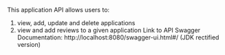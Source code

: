This application API allows users to: 
1. view, add, update and delete applications 
2. view and add reviews to a given application 
Link to API Swagger Documentation: http://localhost:8080/swagger-ui.html#/
(JDK rectified version)
